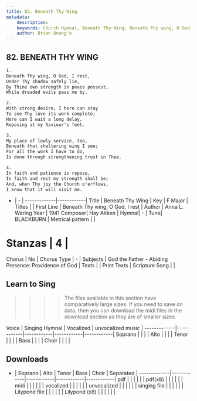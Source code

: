 ```yaml
---
title: 82. Beneath Thy Wing
metadata:
    description: 
    keywords: Church Hymnal, Beneath Thy Wing, Beneath Thy wing, O God, I rest, 
    author: Brian Onang'o
---
```



## 82. BENEATH THY WING

```txt
1.
Beneath Thy wing, O God, I rest, 
Under Thy shadow safely lie, 
By Thine own strength in peace possest, 
While dreaded evils pass me by. 

2.
With strong desire, I here can stay 
To see Thy love its work complete; 
Here can I wait a long delay, 
Reposing at my Saviour's feet. 

3.
My place of lowly service, too, 
Beneath that sheltering wing I see; 
For all the work I have to do, 
Is done through strengthening trust in Thee. 

4.
In faith and patience is repose, 
In faith and rest my strength shall be; 
And, when Thy joy the Church o'erflows, 
I know that it will visit me.

```

- |   -  |
-------------|------------|
Title | Beneath Thy Wing |
Key | F Major |
Titles |  |
First Line | Beneath Thy wing, O God, I rest |
Author | Anna L. Waring
Year | 1941
Composer| Hay Aitken |
Hymnal|  - |
Tune| BLACKBURN |
Metrical pattern | |
# Stanzas | 4 |
Chorus | No |
Chorus Type | - |
Subjects | God the Father - Abiding Presence: Providence of God |
Texts |  |
Print Texts | 
Scripture Song |  |
  
## Learn to Sing

>>>> The files available in this section have comparatively large sizes. If you need to save on data, then you can download the midi files in the download section as they are of smaller sizes.

Voice |  Singing Hymnal | Vocalized | unvocalized music |
-------------|------------|------------|------------|------------|
Soprano | | | |
Alto | | | |
Tenor | | | |
Bass | | | |
Choir | | | |

## Downloads

- |  Soprano | Alto | Tenor | Bass | Choir | Separated |
-------------|------------|------------|------------|------------|
pdf | | | | | |
pdf(x8) | | | | | |
midi | | | | | |
vocalized | | | | | |
unvocalized | | | | | |
singing file | | | | | |
Lilypond file | | | | | |
Lilypond (x8) | | | | | |
  
